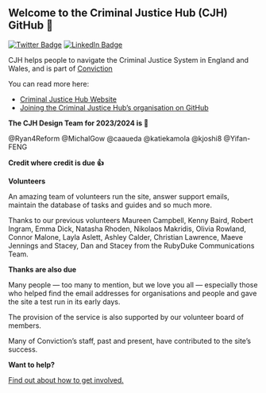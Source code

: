 ## Welcome to the Criminal Justice Hub (CJH) GitHub :wave:

[![Twitter Badge](https://img.shields.io/badge/Twitter-Profile-informational?style=flat&logo=twitter&logoColor=white&color=1CA2F1)](https://twitter.com/crimjusticehub)
[![LinkedIn Badge](https://img.shields.io/badge/LinkedIn-Profile-informational?style=flat&logo=linkedin&logoColor=white&color=0D76A8)](https://www.linkedin.com/showcase/criminal-justice-hub-uk/)

CJH helps people to navigate the Criminal Justice System in England and Wales, and is part of [Conviction](https://www.github.com/convictioncares)

You can read more here:

- [Criminal Justice Hub Website](https://www.criminaljusticehub.org.uk)
- [Joining the Criminal Justice Hub’s organisation on GitHub](https://github.com/criminaljusticehub/.github/blob/main/JOINING.md)

**The CJH Design Team for 2023/2024 is 👥**

@Ryan4Reform
@MichalGow
@caaueda
@katiekamola
@kjoshi8
@Yifan-FENG

**Credit where credit is due 👍**

**Volunteers**  

An amazing team of volunteers run the site, answer support emails, maintain the database of tasks and guides and so much more. 

Thanks to our previous volunteers Maureen Campbell, Kenny Baird, Robert Ingram, Emma Dick, Natasha Rhoden, Nikolaos Makridis, Olivia Rowland, Connor Malone, Layla Aslett, Ashley Calder, Christian Lawrence, Maeve Jennings and Stacey, Dan and Stacey from the RubyDuke Communications Team.

**Thanks are also due**  

Many people — too many to mention, but we love you all — especially those who helped find the email addresses for organisations and people and gave the site a test run in its early days.

The provision of the service is also supported by our volunteer board of members.

Many of Conviction’s staff, past and present, have contributed to the site’s success.

**Want to help?**  

[Find out about how to get involved.](https://www.criminaljusticehub.org.uk/criminal-justice-hub-volunteer-vacancies/)
